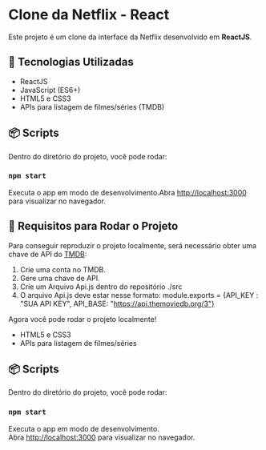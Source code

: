# Clone da Netflix - React

Este projeto é um clone da interface da Netflix desenvolvido em **ReactJS**.

## 🚀 Tecnologias Utilizadas

- ReactJS
- JavaScript (ES6+)
- HTML5 e CSS3
- APIs para listagem de filmes/séries (TMDB)

## 📦 Scripts

Dentro do diretório do projeto, você pode rodar:

### `npm start`

Executa o app em modo de desenvolvimento.Abra [http://localhost:3000](http://localhost:3000) para visualizar no navegador.

## 🔑 Requisitos para Rodar o Projeto

Para conseguir reproduzir o projeto localmente, será necessário obter uma chave de API do [TMDB](https://www.themoviedb.org/):

1. Crie uma conta no TMDB.
2. Gere uma chave de API.
3. Crie um Arquivo Api.js dentro do repositório ./src
4. O arquivo Api.js deve estar nesse formato: module.exports = {API_KEY : "SUA API KEY", API_BASE: "https://api.themoviedb.org/3"}

Agora você pode rodar o projeto localmente!

- HTML5 e CSS3
- APIs para listagem de filmes/séries

## 📦 Scripts

Dentro do diretório do projeto, você pode rodar:

### `npm start`

Executa o app em modo de desenvolvimento.\
Abra [http://localhost:3000](http://localhost:3000) para visualizar no navegador.
